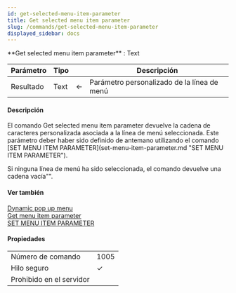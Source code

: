 ```yaml
---
id: get-selected-menu-item-parameter
title: Get selected menu item parameter
slug: /commands/get-selected-menu-item-parameter
displayed_sidebar: docs
---
```


<!--REF #_command_.Get selected menu item parameter.Syntax-->**Get selected menu item parameter**  : Text<!-- END REF-->
<!--REF #_command_.Get selected menu item parameter.Params-->
| Parámetro | Tipo |  | Descripción |
| --- | --- | --- | --- |
| Resultado | Text | &#8592; | Parámetro personalizado de la línea de menú |

<!-- END REF-->

#### Descripción 

<!--REF #_command_.Get selected menu item parameter.Summary-->El comando Get selected menu item parameter devuelve la cadena de caracteres personalizada asociada a la línea de menú seleccionada.<!-- END REF--> Este parámetro deber haber sido definido de antemano utilizando el comando [SET MENU ITEM PARAMETER](set-menu-item-parameter.md "SET MENU ITEM PARAMETER").  
Si ninguna línea de menú ha sido seleccionada, el comando devuelve una cadena vacía"".

#### Ver también 

[Dynamic pop up menu](dynamic-pop-up-menu.md)  
[Get menu item parameter](get-menu-item-parameter.md)  
[SET MENU ITEM PARAMETER](set-menu-item-parameter.md)  

#### Propiedades
|  |  |
| --- | --- |
| Número de comando | 1005 |
| Hilo seguro | &check; |
| Prohibido en el servidor ||


